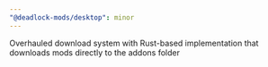 ```yaml
---
"@deadlock-mods/desktop": minor
---
```


Overhauled download system with Rust-based implementation that downloads mods directly to the addons folder
